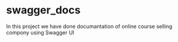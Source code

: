 # swagger_docs

In this project we have done documantation of online course selling compony using Swagger UI 
